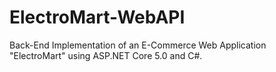 # ElectroMart-WebAPI
Back-End Implementation of an E-Commerce Web Application "ElectroMart" using ASP.NET Core 5.0 and C#.
